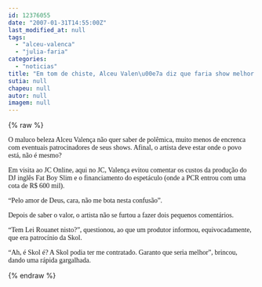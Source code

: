```yaml
---
id: 12376055
date: "2007-01-31T14:55:00Z"
last_modified_at: null
tags:
  - "alceu-valenca"
  - "julia-faria"
categories:
  - "noticias"
title: "Em tom de chiste, Alceu Valen\u00e7a diz que faria show melhor do que Fat Boy Slim"
sutia: null
chapeu: null
autor: null
imagem: null
---
```

{% raw %}
<p><P><FONT face=Verdana>O maluco beleza Alceu Valença não quer saber de polêmica, muito menos de encrenca com eventuais patrocinadores de seus shows. Afinal, o artista deve estar onde o povo está, não é mesmo?</FONT></P></p>
<p><P><FONT face=Verdana>Em visita ao JC Online, aqui no JC, Valença evitou comentar os custos da produção do DJ inglês Fat Boy Slim e o financiamento do espetáculo (onde a PCR entrou com uma cota de R$ 600 mil).</FONT></P></p>
<p><P><FONT face=Verdana>“Pelo amor de Deus, cara, não me bota nesta confusão”.</FONT></P></p>
<p><P><FONT face=Verdana>Depois de saber o valor, o artista não se furtou a fazer dois pequenos comentários.</FONT></P></p>
<p><P><FONT face=Verdana>“Tem Lei Rouanet nisto?”, questionou, ao que um produtor informou, equivocadamente, que era patrocínio da Skol.</FONT></P></p>
<p><P><FONT face=Verdana>“Ah, é Skol é? A Skol podia ter me contratado. Garanto que seria melhor”, brincou, dando uma rápida gargalhada.</P></FONT> </p>
{% endraw %}